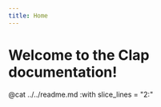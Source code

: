 ```yaml
---
title: Home
---
```


# Welcome to the Clap documentation!

@cat ../../readme.md :with slice_lines = "2:"
